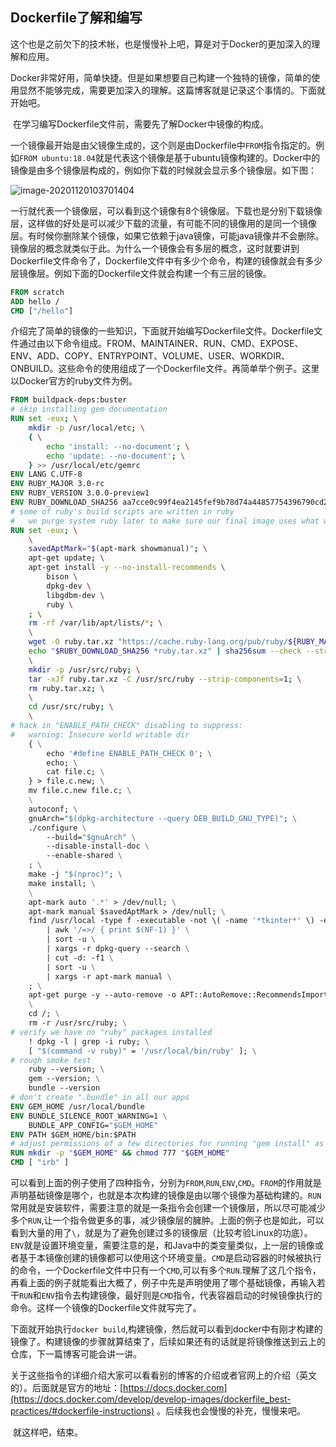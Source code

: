 ## Dockerfile了解和编写

​	这个也是之前欠下的技术帐，也是慢慢补上吧，算是对于Docker的更加深入的理解和应用。

​	Docker非常好用，简单快捷。但是如果想要自己构建一个独特的镜像，简单的使用显然不能够完成，需要更加深入的理解。这篇博客就是记录这个事情的。下面就开始吧。

​	在学习编写Dockerfile文件前，需要先了解Docker中镜像的构成。

​	一个镜像最开始是由父镜像生成的，这个则是由Dockerfile中`FROM`指令指定的。例如`FROM ubuntu:18.04`就是代表这个镜像是基于ubuntu镜像构建的。Docker中的镜像是由多个镜像层构成的，例如你下载的时候就会显示多个镜像层。如下图：

![image-20201120103701404](https://1162210866.oss-cn-beijing.aliyuncs.com/uPic/image-20201120103701404.png)

一行就代表一个镜像层，可以看到这个镜像有8个镜像层。下载也是分别下载镜像层，这样做的好处是可以减少下载的流量，有可能不同的镜像用的是同一个镜像层。有时候你删除某个镜像，如果它依赖于java镜像，可能java镜像并不会删除。镜像层的概念就类似于此。为什么一个镜像会有多层的概念，这时就要讲到Dockerfile文件命令了，Dockerfile文件中有多少个命令，构建的镜像就会有多少层镜像层。例如下面的Dockerfile文件就会构建一个有三层的镜像。

```dockerfile
FROM scratch
ADD hello /
CMD ["/hello"]
```

​	介绍完了简单的镜像的一些知识，下面就开始编写Dockerfile文件。Dockerfile文件通过由以下命令组成。FROM、MAINTAINER、RUN、CMD、EXPOSE、ENV、ADD、COPY、ENTRYPOINT、VOLUME、USER、WORKDIR、ONBUILD。这些命令的使用组成了一个Dockerfile文件。再简单举个例子。这里以Docker官方的ruby文件为例。

```dockerfile
FROM buildpack-deps:buster
# skip installing gem documentation
RUN set -eux; \
	mkdir -p /usr/local/etc; \
	{ \
		echo 'install: --no-document'; \
		echo 'update: --no-document'; \
	} >> /usr/local/etc/gemrc
ENV LANG C.UTF-8
ENV RUBY_MAJOR 3.0-rc
ENV RUBY_VERSION 3.0.0-preview1
ENV RUBY_DOWNLOAD_SHA256 aa7cce0c99f4ea2145fef9b78d74a44857754396790cd23bad75d759811e7a2a
# some of ruby's build scripts are written in ruby
#   we purge system ruby later to make sure our final image uses what we just built
RUN set -eux; \
	\
	savedAptMark="$(apt-mark showmanual)"; \
	apt-get update; \
	apt-get install -y --no-install-recommends \
		bison \
		dpkg-dev \
		libgdbm-dev \
		ruby \
	; \
	rm -rf /var/lib/apt/lists/*; \
	\
	wget -O ruby.tar.xz "https://cache.ruby-lang.org/pub/ruby/${RUBY_MAJOR%-rc}/ruby-$RUBY_VERSION.tar.xz"; \
	echo "$RUBY_DOWNLOAD_SHA256 *ruby.tar.xz" | sha256sum --check --strict; \
	\
	mkdir -p /usr/src/ruby; \
	tar -xJf ruby.tar.xz -C /usr/src/ruby --strip-components=1; \
	rm ruby.tar.xz; \
	\
	cd /usr/src/ruby; \
	\
# hack in "ENABLE_PATH_CHECK" disabling to suppress:
#   warning: Insecure world writable dir
	{ \
		echo '#define ENABLE_PATH_CHECK 0'; \
		echo; \
		cat file.c; \
	} > file.c.new; \
	mv file.c.new file.c; \
	\
	autoconf; \
	gnuArch="$(dpkg-architecture --query DEB_BUILD_GNU_TYPE)"; \
	./configure \
		--build="$gnuArch" \
		--disable-install-doc \
		--enable-shared \
	; \
	make -j "$(nproc)"; \
	make install; \
	\
	apt-mark auto '.*' > /dev/null; \
	apt-mark manual $savedAptMark > /dev/null; \
	find /usr/local -type f -executable -not \( -name '*tkinter*' \) -exec ldd '{}' ';' \
		| awk '/=>/ { print $(NF-1) }' \
		| sort -u \
		| xargs -r dpkg-query --search \
		| cut -d: -f1 \
		| sort -u \
		| xargs -r apt-mark manual \
	; \
	apt-get purge -y --auto-remove -o APT::AutoRemove::RecommendsImportant=false; \
	\
	cd /; \
	rm -r /usr/src/ruby; \
# verify we have no "ruby" packages installed
	! dpkg -l | grep -i ruby; \
	[ "$(command -v ruby)" = '/usr/local/bin/ruby' ]; \
# rough smoke test
	ruby --version; \
	gem --version; \
	bundle --version
# don't create ".bundle" in all our apps
ENV GEM_HOME /usr/local/bundle
ENV BUNDLE_SILENCE_ROOT_WARNING=1 \
	BUNDLE_APP_CONFIG="$GEM_HOME"
ENV PATH $GEM_HOME/bin:$PATH
# adjust permissions of a few directories for running "gem install" as an arbitrary user
RUN mkdir -p "$GEM_HOME" && chmod 777 "$GEM_HOME"
CMD [ "irb" ]
```

​	可以看到上面的例子使用了四种指令，分别为`FROM`,`RUN`,`ENV`,`CMD`。`FROM`的作用就是声明基础镜像是哪个，也就是本次构建的镜像是由以哪个镜像为基础构建的。`RUN`常用就是安装软件，需要注意的就是一条指令会创建一个镜像层，所以尽可能减少多个`RUN`,让一个指令做更多的事，减少镜像层的臃肿。上面的例子也是如此，可以看到大量的用了`\`，就是为了避免创建过多的镜像层（比较考验Linux的功底）。`ENV`就是设置环境变量，需要注意的是，和Java中的类变量类似，上一层的镜像或者基于本镜像创建的镜像都可以使用这个环境变量。`CMD`是启动容器的时候被执行的命令，一个Dockerfile文件中只有一个`CMD`,可以有多个`RUN`.理解了这几个指令，再看上面的例子就能看出大概了，例子中先是声明使用了哪个基础镜像，再输入若干`RUN`和`ENV`指令去构建镜像，最好则是`CMD`指令，代表容器启动的时候镜像执行的命令。这样一个镜像的Dockerfile文件就写完了。

​	下面就开始执行`docker build`,构建镜像，然后就可以看到docker中有刚才构建的镜像了。构建镜像的步骤就算结束了，后续如果还有的话就是将镜像推送到云上的仓库，下一篇博客可能会讲一讲。

​	关于这些指令的详细介绍大家可以看看别的博客的介绍或者官网上的介绍（英文的）。后面就是官方的地址：[https://docs.docker.com](https://docs.docker.com/develop/develop-images/dockerfile_best-practices/#dockerfile-instructions) 。后续我也会慢慢的补充，慢慢来吧。

​	就这样吧，结束。